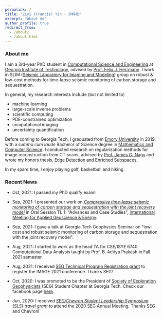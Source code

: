 ```yaml
---
permalink: /
title: "Ziyi (Francis) Yin - 尹梓屹"
excerpt: "About me"
author_profile: true
redirect_from: 
  - /about/
  - /about.html
---
```


### About me

I am a 3rd-year PhD student in [Computational Science and Engineering](https://cse.gatech.edu) at [Georgia Institute of Technology](https://www.gatech.edu), advised by [Prof. Felix J. Herrmann](https://cse.gatech.edu/people/felix-herrmann). I work in SLIM ([Seismic Laboratory for Imaging and Modeling](https://slim.gatech.edu)) group on robust & low-cost methods for time-lapse seismic monitoring of carbon storage and sequestration.

In general, my research interests include (but not limited to)

* machine learning
* large-scale inverse problems
* scientific computing
* PDE-constrained optimization
* computational imaging
* uncertainty quantification

Before coming to Georgia Tech, I graduated from [Emory University](http://www.emory.edu/home/index.html) in 2019, with a *summa cum laude* Bachelor of Science degree in [Mathematics and Computer Science](https://www.math.emory.edu). I conducted research on regularization methods for image reconstruction from CT scans, advised by [Prof. James G. Nagy](http://www.mathcs.emory.edu/~nagy/) and wrote my honors thesis, [Edge Detection and Enriched Subspaces](https://etd.library.emory.edu/concern/etds/7w62f916x?locale=en).

In my spare time, I enjoy playing golf, basketball and hiking.

### Recent News

* Oct, 2021: I passed my PhD qualify exam!

* Sep, 2021: I presented our work on [*Compressive time-lapse seismic monitoring of carbon storage and sequestration with the joint recovery model*](https://slim.gatech.edu/Publications/Public/Conferences/SEG/2021/yin2021SEGcts/yin2021SEGcts.html) in Oral Session TL 1: "Advances and Case Studies", [International Meeting for Applied Geoscience & Energy](https://imageevent.org/2021).

* Sep, 2021: I gave a talk at Georgia Tech Geophysics Seminar on "low-cost and robust seismic monitoring of carbon storage and sequestration with the joint recovery model".

* Aug, 2021: I started to work as the head TA for CSE/ISYE 6740 Computational Data Analysis taught by Prof. B. Aditya Prakash in Fall 2021 semester.

* Aug, 2021: I received [SEG Technical Program Registration grant](https://seg.org/travelgrants) to register the IMAGE 2021 conference. Thanks SEG!

* Oct, 2020: I was promoted to be the President of [Society of Exploration Geophysicists](https://seg.org/Education/Student/Student-Chapters/Student-Chapter-Listing/Student-Chapter-Listing-Detail/scID/000000200393) (SEG) Student Chapter at Georgia Tech. Check our facebook page [here](https://www.facebook.com/SEGatGT).

* Jun, 2020: I received [*SEG/Chevron Student Leadership Symposium (SLS) travel grant*](https://seg.org/Education/Student/Student-Programs/Student-Leadership-Symposium) to attend the 2020 SEG Annual Meeting. Thanks SEG and Chevron!
